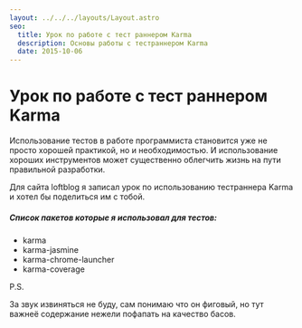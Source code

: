 ```yaml
---
layout: ../../../layouts/Layout.astro
seo:
  title: Урок по работе с тест раннером Karma
  description: Основы работы с тестраннером Karma
  date: 2015-10-06
---
```

<script type="module" src="https://cdn.jsdelivr.net/npm/@justinribeiro/lite-youtube@1.4.0/lite-youtube.js"></script>

# Урок по работе с тест раннером Karma

Использование тестов в работе программиста становится уже не просто хорошей практикой, но и необходимостью. И использование хороших инструментов может существенно облегчить жизнь на пути правильной разработки.

Для сайта loftblog я записал урок по использованию тестраннера Karma и хотел бы поделиться им с тобой.


<lite-youtube videoid="0jFB32IT2u0"></lite-youtube>


##### Список пакетов которые я использовал для тестов:

- karma
- karma-jasmine
- karma-chrome-launcher
- karma-coverage

P.S.

За звук извиняться не буду, сам понимаю что он фиговый, но тут важнеё содержание нежели пофапать на качество басов.

